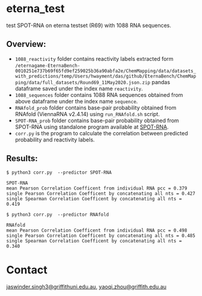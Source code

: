 # eterna_test
test SPOT-RNA on eterna testset (R69) with 1088 RNA sequences.

Overview:
----
* `1088_reactivity` folder contains reactivity labels extracted form `/eternagame-EternaBench-0010251e737b69f65fd9ef259025b36a90abfa2e/ChemMapping/data/datasets_with_predictions/temp/Users/hwayment/das/github/EternaBench/ChemMapping/data/full_datasets/Round69_11May2020.json.zip` pandas dataframe saved under the index name `reactivity`.
* `1088_sequences` folder contains 1088 RNA sequences obtained from above dataframe under the index name `sequence`.
* `RNAfold_prob` folder contains base-pair probability obtained from RNAfold (ViennaRNA v2.4.14) using `run_RNAfold.sh` script.
* `SPOT-RNA_prob` folder contains base-pair probability obtained from SPOT-RNA using standalone program available at [SPOT-RNA](https://github.com/jaswindersingh2/SPOT-RNA).  
* `corr.py` is the program to calculate the correlation between predicted probability and reactivity labels.

Results:
----
```
$ python3 corr.py  --predictor SPOT-RNA

SPOT-RNA
mean Pearson Correlation Coefficent from individual RNA pcc = 0.379
single Pearson Correlation Coefficent by concatenating all nts = 0.427
single Spearman Correlation Coefficent by concatenating all nts = 0.419

```

```
$ python3 corr.py  --predictor RNAfold

RNAfold
mean Pearson Correlation Coefficent from individual RNA pcc = 0.498
single Pearson Correlation Coefficent by concatenating all nts = 0.485
single Spearman Correlation Coefficent by concatenating all nts = 0.340

```

Contact
====
jaswinder.singh3@griffithuni.edu.au, yaoqi.zhou@griffith.edu.au
